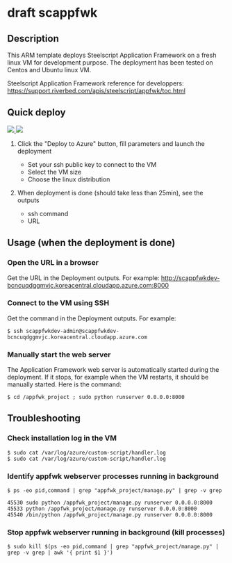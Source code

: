 # draft scappfwk

## Description

This ARM template deploys Steelscript Application Framework on a fresh linux VM for development purpose. The deployment has been tested on Centos and Ubuntu linux VM.

Steelscript Application Framework reference for developpers: https://support.riverbed.com/apis/steelscript/appfwk/toc.html

## Quick deploy

<a href="https://portal.azure.com/#create/Microsoft.Template/uri/https%3A%2F%2Fraw.githubusercontent.com%2Fgwenblum%2Ftempwb%2Fmaster%2Fazuredeploy.json" target="_blank">
    <img src="http://azuredeploy.net/deploybutton.png"/>
</a>
<a href="http://armviz.io/#/?load=https%3A%2F%2Fraw.githubusercontent.com%2F%2Fgwenblum%2Ftempwb%2Fmaster%2Fazuredeploy.json" target="_blank">
    <img src="http://armviz.io/visualizebutton.png"/>
</a>

1. Click the "Deploy to Azure" button, fill parameters and launch the deployment
    * Set your ssh public key to connect to the VM
    * Select the VM size
    * Choose the linux distribution

2. When deployment is done (should take less than 25min), see the outputs
    * ssh command
    * URL

## Usage (when the deployment is done)

### Open the URL in a browser

Get the URL in the Deployment outputs. For example: http://scappfwkdev-bcncuqdggmvjc.koreacentral.cloudapp.azure.com:8000

### Connect to the VM using SSH

Get the command in the Deployment outputs. For example:
```
$ ssh scappfwkdev-admin@scappfwkdev-bcncuqdggmvjc.koreacentral.cloudapp.azure.com
```

### Manually start the web server 
The Application Framework web server is automatically started during the deployment. 
If it stops, for example when the VM restarts, it should be manually started. Here is the command:

```
$ cd /appfwk_project ; sudo python runserver 0.0.0.0:8000 
```
    
## Troubleshooting

### Check installation log in the VM

```
$ sudo cat /var/log/azure/custom-script/handler.log
$ sudo cat /var/log/azure/custom-script/handler.log
```

### Identify appfwk webserver processes running in background

```
$ ps -eo pid,command | grep "appfwk_project/manage.py" | grep -v grep
```
```
45530 sudo python /appfwk_project/manage.py runserver 0.0.0.0:8000
45533 python /appfwk_project/manage.py runserver 0.0.0.0:8000
45540 /bin/python /appfwk_project/manage.py runserver 0.0.0.0:8000
```

### Stop appfwk webserver running in background (kill processes)
```
$ sudo kill $(ps -eo pid,command | grep "appfwk_project/manage.py" | grep -v grep | awk '{ print $1 }')
```

